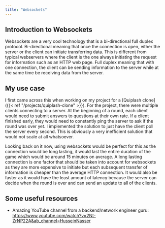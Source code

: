 ```yaml
---
title: "Websockets"
---
```


## Introduction to Websockets
Websockets are a very cool technology that is a bi-directional full duplex protocol.
Bi-directional meaning that once the connection is open, either the server or the client can initiate transferring data.
This is different from typical webservers where the client is the one always initiating the request for information such as an HTTP web page.
Full duplex meaning that with one connection, the client can be sending information to the server while at the same time be receiving data from the server.

## My use case
I first came across this when working on my project for a [Quiplash clone]({{< ref "/projects/quiplash-clone" >}}).
For the project, there were multiple clients connecting to a server.
At the beginning of a round, each client would need to submit answers to questions at their own rate.
If a client finished early, they would need to constantly ping the server to ask if the round was over yet.
I implemented the solution to just have the client poll the server every second.
This is obviously a very inefficient solution that would not scale at all whatsoever.

Looking back on it now, using websockets would be perfect for this as the connection would be long lasting, it would last the entire duration of the game which would be around 15 minutes on average.
A long lasting connection is one factor that should be taken into account for websockets as they are more expensive to initiate but each subsequent transfer of information is cheaper than the average HTTP connection.
It would also be faster as it would have the least amount of latency because the server can decide when the round is over and can send an update to all of the clients.

## Some useful resources
* Amazing YouTube channel from a backend/network engineer guru: https://www.youtube.com/watch?v=2Nt-ZrNP22A&ab_channel=HusseinNasser